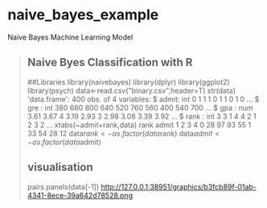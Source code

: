 # naive_bayes_example
Naive Bayes Machine Learning Model

> ## Naive Byes Classification with R
> ##Libraries
> library(naivebayes)
> library(dplyr)
> library(ggplot2)
> library(psych)
> data<-read.csv("binary.csv",header=T)
> str(data)
'data.frame':	400 obs. of  4 variables:
 $ admit: int  0 1 1 1 0 1 1 0 1 0 ...
 $ gre  : int  380 660 800 640 520 760 560 400 540 700 ...
 $ gpa  : num  3.61 3.67 4 3.19 2.93 3 2.98 3.08 3.39 3.92 ...
 $ rank : int  3 3 1 4 4 2 1 2 3 2 ...
> xtabs(~admit+rank,data)
     rank
admit  1  2  3  4
    0 28 97 93 55
    1 33 54 28 12
> data$rank<-as.factor(data$rank)
> data$admit<-as.factor(data$admit)
> ## visualisation
> pairs.panels(data[-1])
http://127.0.0.1:38951/graphics/b3fcb89f-01ab-4341-8ece-39a642d78528.png
